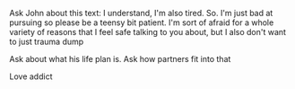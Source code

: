 
Ask John about this text: I understand, I'm also tired. So. I'm just bad at pursuing so please be a teensy bit patient. I'm sort of afraid for a whole variety of reasons that I feel safe talking to you about, but I also don't want to just trauma dump

Ask about what his life plan is. Ask how partners fit into that

Love addict 